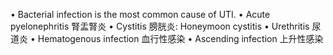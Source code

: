 • Bacterial infection is the most common 
cause of UTI.
• Acute pyelonephritis 腎盂腎炎
• Cystitis 膀胱炎: Honeymoon cystitis
• Urethritis 尿道炎
• Hematogenous infection 血行性感染
• Ascending infection 上升性感染